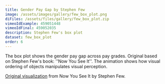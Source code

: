 ```yaml
---
title: Gender Pay Gap by Stephen Few
image: /assets/images/gallery/few_box_plot.png
diFiles: /assets/files/gallery/few_box_plot.zip
vimeoIdExample: 459051448
vimeoIdFinal: 459052035
description: Stephen Few's box plot
dataset: few_box_plot
order: 6
---
```


The box plot shows the gender pay gap across pay grades. Original based on Stephen Few's book: ''Now You See It''. The animation shows how visual ordering of objects manipulates visual perception.


[Original visualization](http://www.stephen-few.com/nysi.php) from Now You See It by Stephen Few.